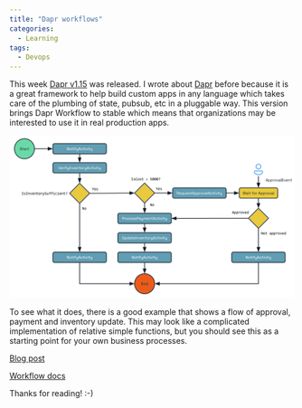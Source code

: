 ```yaml
---
title: "Dapr workflows"
categories:
  - Learning
tags:
  - Devops
---
```


This week [Dapr v1.15](https://blog.dapr.io/posts/2025/02/27/dapr-v1.15-is-now-available/) was released. I wrote about [Dapr](../dapr) before because it is a great framework to help build custom apps in any language which takes care of the plumbing of state, pubsub, etc in a pluggable way. This version brings Dapr Workflow to stable which means that organizations may be interested to use it in real production apps. 

![img](../assets/images/2025-02-28-dapr-workflows.png)

To see what it does, there is a good example that shows a flow of approval, payment and inventory update. This may look like a complicated implementation of relative simple functions, but you should see this as a starting point for your own business processes. 

[Blog post](https://blog.dapr.io/posts/2025/02/27/dapr-v1.15-is-now-available/)

[Workflow docs](https://docs.dapr.io/developing-applications/building-blocks/workflow/workflow-features-concepts/)

Thanks for reading! :-)
